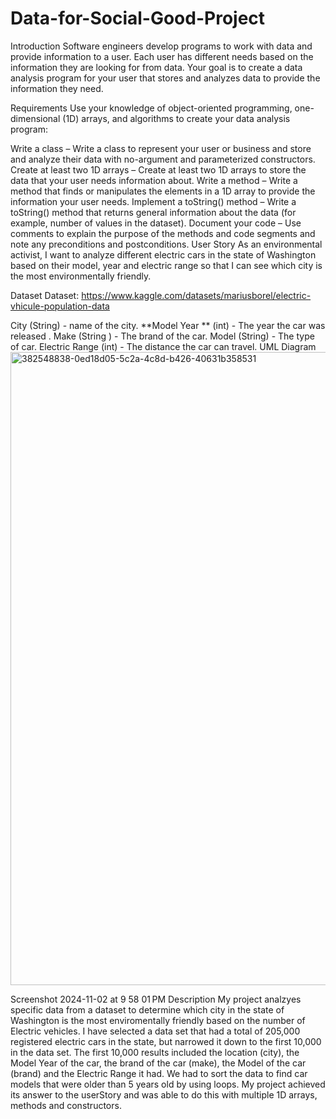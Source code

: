 # Data-for-Social-Good-Project
Introduction
Software engineers develop programs to work with data and provide information to a user. Each user has different needs based on the information they are looking for from data. Your goal is to create a data analysis program for your user that stores and analyzes data to provide the information they need.

Requirements
Use your knowledge of object-oriented programming, one-dimensional (1D) arrays, and algorithms to create your data analysis program:

Write a class – Write a class to represent your user or business and store and analyze their data with no-argument and parameterized constructors.
Create at least two 1D arrays – Create at least two 1D arrays to store the data that your user needs information about.
Write a method – Write a method that finds or manipulates the elements in a 1D array to provide the information your user needs.
Implement a toString() method – Write a toString() method that returns general information about the data (for example, number of values in the dataset).
Document your code – Use comments to explain the purpose of the methods and code segments and note any preconditions and postconditions.
User Story
As an environmental activist, I want to analyze different electric cars in the state of Washington based on their model, year and electric range so that I can see which city is the most environmentally friendly.

Dataset
Dataset: https://www.kaggle.com/datasets/mariusborel/electric-vhicule-population-data

City (String) - name of the city.
**Model Year ** (int) - The year the car was released .
Make (String ) - The brand of the car.
Model (String) - The type of car.
Electric Range (int) - The distance the car can travel.
UML Diagram
<img width="1013" alt="382548838-0ed18d05-5c2a-4c8d-b426-40631b358531" src="https://github.com/user-attachments/assets/90f62013-5b88-4d60-b0f9-d37ed8a168af">

Screenshot 2024-11-02 at 9 58 01 PM
Description
My project analzyes specific data from a dataset to determine which city in the state of Washington is the most enviromentally friendly based on the number of Electric vehicles. I have selected a data set that had a total of 205,000 registered electric cars in the state, but narrowed it down to the first 10,000 in the data set. The first 10,000 results included the location (city), the Model Year of the car, the brand of the car (make), the Model of the car (brand) and the Electric Range it had. We had to sort the data to find car models that were older than 5 years old by using loops. My project achieved its answer to the userStory and was able to do this with multiple 1D arrays, methods and constructors.
